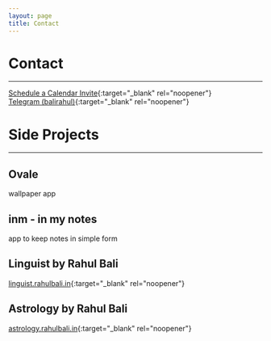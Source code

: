 ```yaml
---
layout: page
title: Contact
---
```


# Contact

---

[Schedule a Calendar Invite](https://calendly.com/rahulbali2/progress){:target="_blank" rel="noopener"}  
[Telegram (balirahul)](https://t.me/balirahul){:target="_blank" rel="noopener"}  

# Side Projects

---

## Ovale
wallpaper app

## inm - in my notes
app to keep notes in simple form

## Linguist by Rahul Bali
[linguist.rahulbali.in](https://linguist.rahulbali.in){:target="_blank" rel="noopener"}  

## Astrology by Rahul Bali
[astrology.rahulbali.in](https://astrology.rahulbali.in){:target="_blank" rel="noopener"}  

